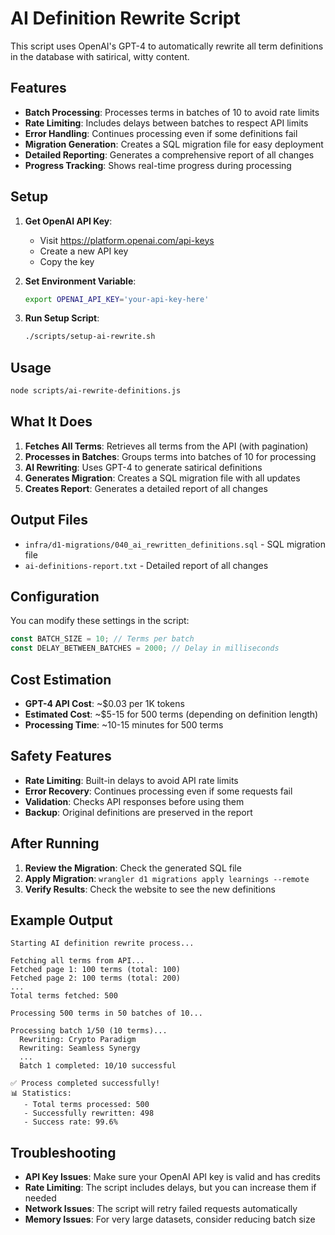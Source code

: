 # AI Definition Rewrite Script

This script uses OpenAI's GPT-4 to automatically rewrite all term definitions in the database with satirical, witty content.

## Features

- **Batch Processing**: Processes terms in batches of 10 to avoid rate limits
- **Rate Limiting**: Includes delays between batches to respect API limits
- **Error Handling**: Continues processing even if some definitions fail
- **Migration Generation**: Creates a SQL migration file for easy deployment
- **Detailed Reporting**: Generates a comprehensive report of all changes
- **Progress Tracking**: Shows real-time progress during processing

## Setup

1. **Get OpenAI API Key**:
   - Visit https://platform.openai.com/api-keys
   - Create a new API key
   - Copy the key

2. **Set Environment Variable**:
   ```bash
   export OPENAI_API_KEY='your-api-key-here'
   ```

3. **Run Setup Script**:
   ```bash
   ./scripts/setup-ai-rewrite.sh
   ```

## Usage

```bash
node scripts/ai-rewrite-definitions.js
```

## What It Does

1. **Fetches All Terms**: Retrieves all terms from the API (with pagination)
2. **Processes in Batches**: Groups terms into batches of 10 for processing
3. **AI Rewriting**: Uses GPT-4 to generate satirical definitions
4. **Generates Migration**: Creates a SQL migration file with all updates
5. **Creates Report**: Generates a detailed report of all changes

## Output Files

- `infra/d1-migrations/040_ai_rewritten_definitions.sql` - SQL migration file
- `ai-definitions-report.txt` - Detailed report of all changes

## Configuration

You can modify these settings in the script:

```javascript
const BATCH_SIZE = 10; // Terms per batch
const DELAY_BETWEEN_BATCHES = 2000; // Delay in milliseconds
```

## Cost Estimation

- **GPT-4 API Cost**: ~$0.03 per 1K tokens
- **Estimated Cost**: ~$5-15 for 500 terms (depending on definition length)
- **Processing Time**: ~10-15 minutes for 500 terms

## Safety Features

- **Rate Limiting**: Built-in delays to avoid API rate limits
- **Error Recovery**: Continues processing even if some requests fail
- **Validation**: Checks API responses before using them
- **Backup**: Original definitions are preserved in the report

## After Running

1. **Review the Migration**: Check the generated SQL file
2. **Apply Migration**: `wrangler d1 migrations apply learnings --remote`
3. **Verify Results**: Check the website to see the new definitions

## Example Output

```
Starting AI definition rewrite process...

Fetching all terms from API...
Fetched page 1: 100 terms (total: 100)
Fetched page 2: 100 terms (total: 200)
...
Total terms fetched: 500

Processing 500 terms in 50 batches of 10...

Processing batch 1/50 (10 terms)...
  Rewriting: Crypto Paradigm
  Rewriting: Seamless Synergy
  ...
  Batch 1 completed: 10/10 successful

✅ Process completed successfully!
📊 Statistics:
   - Total terms processed: 500
   - Successfully rewritten: 498
   - Success rate: 99.6%
```

## Troubleshooting

- **API Key Issues**: Make sure your OpenAI API key is valid and has credits
- **Rate Limiting**: The script includes delays, but you can increase them if needed
- **Network Issues**: The script will retry failed requests automatically
- **Memory Issues**: For very large datasets, consider reducing batch size
